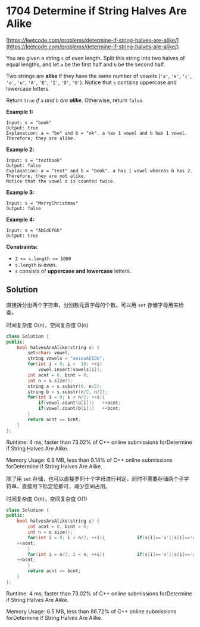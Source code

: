 # 1704 Determine if String Halves Are Alike

[https://leetcode.com/problems/determine-if-string-halves-are-alike/](https://leetcode.com/problems/determine-if-string-halves-are-alike/)

You are given a string `s` of even length. Split this string into two halves of equal lengths, and let `a` be the first half and `b` be the second half.

Two strings are **alike** if they have the same number of vowels (`'a'`, `'e'`, `'i'`, `'o'`, `'u'`, `'A'`, `'E'`, `'I'`, `'O'`, `'U'`). Notice that `s` contains uppercase and lowercase letters.

Return `true` *if* `a` *and* `b` *are **alike***. Otherwise, return `false`.

 

**Example 1:**

```
Input: s = "book"
Output: true
Explanation: a = "bo" and b = "ok". a has 1 vowel and b has 1 vowel. Therefore, they are alike.
```

**Example 2:**

```
Input: s = "textbook"
Output: false
Explanation: a = "text" and b = "book". a has 1 vowel whereas b has 2. Therefore, they are not alike.
Notice that the vowel o is counted twice.
```

**Example 3:**

```
Input: s = "MerryChristmas"
Output: false
```

**Example 4:**

```
Input: s = "AbCdEfGh"
Output: true
```

 

**Constraints:**

- `2 <= s.length <= 1000`
- `s.length` is even.
- `s` consists of **uppercase and lowercase** letters.



## Solution

直接拆分出两个字符串，分别数元音字母的个数。可以用 `set` 存储字母用来检查。

时间复杂度 O(n)，空间复杂度 O(n)

```c++
class Solution {
public:
    bool halvesAreAlike(string s) {
        set<char> vowel;
        string vowels = "aeiouAEIOU";
        for(int i = 0; i <  10; ++i)
            vowel.insert(vowels[i]);
        int acnt = 0, bcnt = 0;
        int n = s.size();
        string a = s.substr(0, n/2);
        string b = s.substr(n/2, n/2);
        for(int i = 0; i < n/2; ++i){
            if(vowel.count(a[i]))   ++acnt;
            if(vowel.count(b[i]))   ++bcnt;
        }
        return acnt == bcnt;
    }
};
```

Runtime: 4 ms, faster than 73.02% of C++ online submissions forDetermine if String Halves Are Alike.

Memory Usage: 6.9 MB, less than 9.14% of C++ online submissions forDetermine if String Halves Are Alike.



除了用 `set` 存储，也可以直接罗列十个字母进行判定，同时不需要存储两个子字符串，直接用下标定位即可，减少空间占用。

时间复杂度 O(n)，空间复杂度 O(1)

```c++
class Solution {
public:
    bool halvesAreAlike(string s) {
        int acnt = 0, bcnt = 0;
        int n = s.size();
        for(int i = 0; i < n/2; ++i){            if(s[i]=='a'||s[i]=='A'||s[i]=='e'||s[i]=='E'||s[i]=='i'||s[i]=='I'||s[i]=='o'||s[i]=='O'||s[i]=='u'||s[i]=='U')
    ++acnt;
        }
        for(int i = n/2; i < n; ++i){            if(s[i]=='a'||s[i]=='A'||s[i]=='e'||s[i]=='E'||s[i]=='i'||s[i]=='I'||s[i]=='o'||s[i]=='O'||s[i]=='u'||s[i]=='U')
    ++bcnt;
        }
        return acnt == bcnt;
    }
};
```

Runtime: 4 ms, faster than 73.02% of C++ online submissions forDetermine if String Halves Are Alike.

Memory Usage: 6.5 MB, less than 86.72% of C++ online submissions forDetermine if String Halves Are Alike.